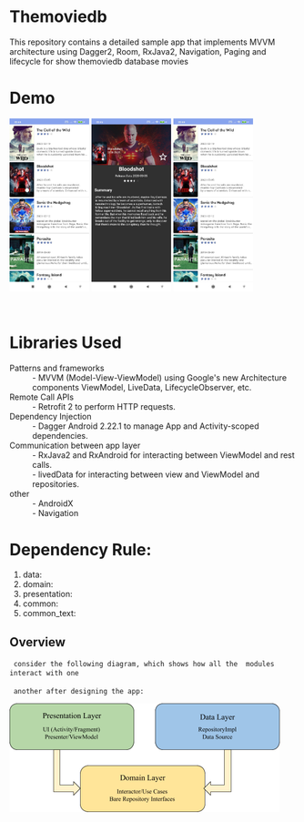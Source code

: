 # Themoviedb

This repository contains a detailed sample app that implements MVVM architecture using Dagger2, Room, RxJava2, Navigation, Paging and lifecycle for
show themoviedb database movies


# Demo
<p float="left">
  <img src="/demo.jpg" width="140" />
  <img src="/demo-2.jpg" width="140" /> 
  <img src="/demo.jpg" width="140" />
</p>

<br /> 

# Libraries Used

<dl>
  <dt>Patterns and frameworks</dt>
  <dd>- MVVM (Model-View-ViewModel) using Google's new Architecture components ViewModel, LiveData, LifecycleObserver, etc.</dd>
  
  <dt>Remote Call APIs</dt>
  <dd>- Retrofit 2 to perform HTTP requests.</dd>
  
  <dt>Dependency Injection</dt>
  <dd>- Dagger Android 2.22.1 to manage App and Activity-scoped dependencies. </dd>
    
  <dt>Communication between app layer</dt>
  <dd>- RxJava2 and RxAndroid for interacting between ViewModel and rest calls. </dd>
  <dd>- livedData for interacting between view and ViewModel and repositories.  </dd>
    
  <dt>other</dt>
  <dd>- AndroidX </dd>
  <dd>- Navigation </dd>
</dl>

# Dependency Rule:
1.	data:
2.	domain:
3.  presentation:
4.	common:
5.	common_text:


## Overview
     consider the following diagram, which shows how all the  modules  interact with one 
     
     another after designing the app:
     
     
![Screenshot](final-architecture.png)

